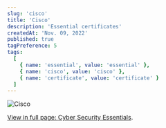 ```yaml
---
slug: 'cisco'
title: 'Cisco'
description: 'Essential certificates'
createdAt: 'Nov. 09, 2022'
published: true
tagPreference: 5
tags:
  [
    { name: 'essential', value: 'essential' },
    { name: 'cisco', value: 'cisco' },
    { name: 'certificate', value: 'certificate' }
  ]
---
```


![Cisco](/images/blog/CybEssenB2C.jpg)
    <p><a href="/pdf/NSE_4_Certification.pdf"><span class="color-change font-medium">View in full page: </span></a> <a href="/pdf/CybEssenB2C.pdf"> <span class="emphasis">Cyber Security Essentials</span></a>.</p>

